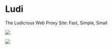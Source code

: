 # Ludi
The Ludicrous Web Proxy Site: Fast, Simple, Small

<a href="https://ludicrousdev.org/#"><img src="https://raw.githubusercontent.com/LudicrousDevelopment/Ludi/main/ludi.png"></a>

<a href="https://heroku.com/deploy/?template=https://github.com/kovak7/Lud"><img src="https://binbashbanana.github.io/deploy-buttons/buttons/official/heroku.svg"></a>
